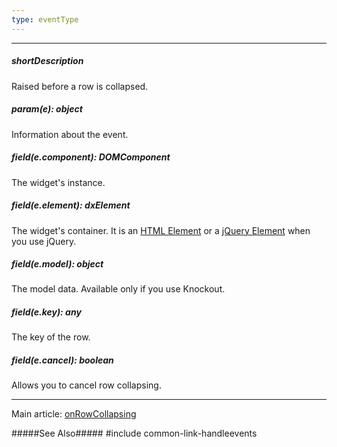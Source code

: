 ```yaml
---
type: eventType
---
```

---
##### shortDescription
Raised before a row is collapsed.

##### param(e): object
Information about the event.

##### field(e.component): DOMComponent
The widget's instance.

##### field(e.element): dxElement
The widget's container. It is an [HTML Element](https://developer.mozilla.org/en-US/docs/Web/API/HTMLElement) or a [jQuery Element](https://api.jquery.com/Types/#jQuery) when you use jQuery.

##### field(e.model): object
The model data. Available only if you use Knockout.

##### field(e.key): any
The key of the row.

##### field(e.cancel): boolean
Allows you to cancel row collapsing.

---
Main article: [onRowCollapsing](/api-reference/10%20UI%20Widgets/GridBase/1%20Configuration/onRowCollapsing.md '{basewidgetpath}/Configuration/#onRowCollapsing')

#####See Also#####
#include common-link-handleevents